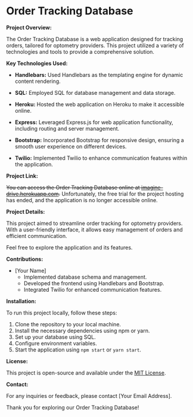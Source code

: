 # Order Tracking Database

**Project Overview:**

The Order Tracking Database is a web application designed for tracking orders, tailored for optometry providers. This project utilized a variety of technologies and tools to provide a comprehensive solution.

**Key Technologies Used:**

- **Handlebars:** Used Handlebars as the templating engine for dynamic content rendering.

- **SQL:** Employed SQL for database management and data storage.

- **Heroku:** Hosted the web application on Heroku to make it accessible online.

- **Express:** Leveraged Express.js for web application functionality, including routing and server management.

- **Bootstrap:** Incorporated Bootstrap for responsive design, ensuring a smooth user experience on different devices.

- **Twilio:** Implemented Twilio to enhance communication features within the application.

**Project Link:**

~~You can access the Order Tracking Database online at [imagine-drive.herokuapp.com](https://imagine-drive.herokuapp.com/).~~
Unfortunately, the free trial for the project hosting has ended, and the application is no longer accessible online.


**Project Details:**

This project aimed to streamline order tracking for optometry providers. With a user-friendly interface, it allows easy management of orders and efficient communication.

Feel free to explore the application and its features.

**Contributions:**

- [Your Name]
  - Implemented database schema and management.
  - Developed the frontend using Handlebars and Bootstrap.
  - Integrated Twilio for enhanced communication features.

**Installation:**

To run this project locally, follow these steps:

1. Clone the repository to your local machine.
2. Install the necessary dependencies using npm or yarn.
3. Set up your database using SQL.
4. Configure environment variables.
5. Start the application using `npm start` or `yarn start`.

**License:**

This project is open-source and available under the [MIT License](LICENSE).

**Contact:**

For any inquiries or feedback, please contact [Your Email Address].

Thank you for exploring our Order Tracking Database!

